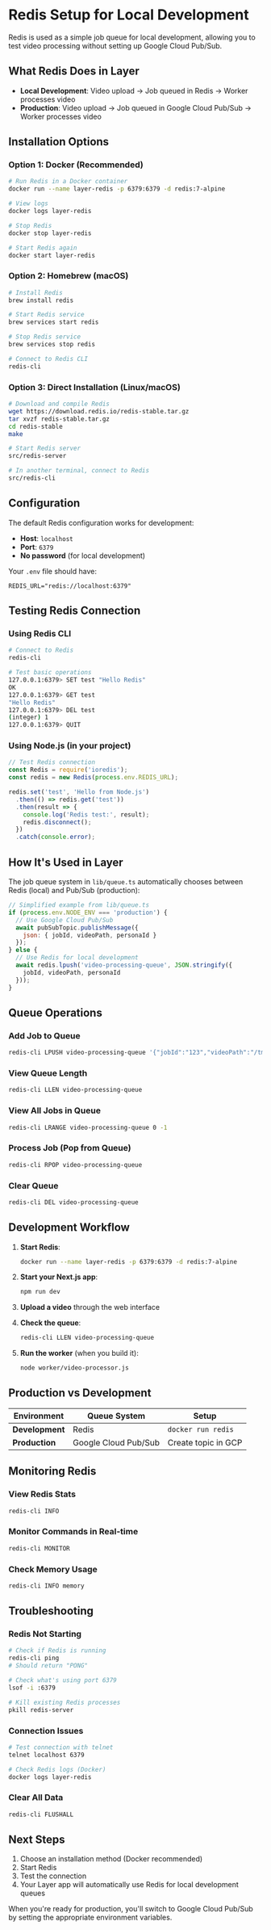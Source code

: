 # Redis Setup for Local Development

Redis is used as a simple job queue for local development, allowing you to test video processing without setting up Google Cloud Pub/Sub.

## What Redis Does in Layer

- **Local Development**: Video upload → Job queued in Redis → Worker processes video
- **Production**: Video upload → Job queued in Google Cloud Pub/Sub → Worker processes video

## Installation Options

### Option 1: Docker (Recommended)

```bash
# Run Redis in a Docker container
docker run --name layer-redis -p 6379:6379 -d redis:7-alpine

# View logs
docker logs layer-redis

# Stop Redis
docker stop layer-redis

# Start Redis again
docker start layer-redis
```

### Option 2: Homebrew (macOS)

```bash
# Install Redis
brew install redis

# Start Redis service
brew services start redis

# Stop Redis service
brew services stop redis

# Connect to Redis CLI
redis-cli
```

### Option 3: Direct Installation (Linux/macOS)

```bash
# Download and compile Redis
wget https://download.redis.io/redis-stable.tar.gz
tar xvzf redis-stable.tar.gz
cd redis-stable
make

# Start Redis server
src/redis-server

# In another terminal, connect to Redis
src/redis-cli
```

## Configuration

The default Redis configuration works for development:
- **Host**: `localhost`
- **Port**: `6379`
- **No password** (for local development)

Your `.env` file should have:
```env
REDIS_URL="redis://localhost:6379"
```

## Testing Redis Connection

### Using Redis CLI
```bash
# Connect to Redis
redis-cli

# Test basic operations
127.0.0.1:6379> SET test "Hello Redis"
OK
127.0.0.1:6379> GET test
"Hello Redis"
127.0.0.1:6379> DEL test
(integer) 1
127.0.0.1:6379> QUIT
```

### Using Node.js (in your project)
```javascript
// Test Redis connection
const Redis = require('ioredis');
const redis = new Redis(process.env.REDIS_URL);

redis.set('test', 'Hello from Node.js')
  .then(() => redis.get('test'))
  .then(result => {
    console.log('Redis test:', result);
    redis.disconnect();
  })
  .catch(console.error);
```

## How It's Used in Layer

The job queue system in `lib/queue.ts` automatically chooses between Redis (local) and Pub/Sub (production):

```javascript
// Simplified example from lib/queue.ts
if (process.env.NODE_ENV === 'production') {
  // Use Google Cloud Pub/Sub
  await pubSubTopic.publishMessage({
    json: { jobId, videoPath, personaId }
  });
} else {
  // Use Redis for local development
  await redis.lpush('video-processing-queue', JSON.stringify({
    jobId, videoPath, personaId
  }));
}
```

## Queue Operations

### Add Job to Queue
```bash
redis-cli LPUSH video-processing-queue '{"jobId":"123","videoPath":"/tmp/video.mp4","personaId":"456"}'
```

### View Queue Length
```bash
redis-cli LLEN video-processing-queue
```

### View All Jobs in Queue
```bash
redis-cli LRANGE video-processing-queue 0 -1
```

### Process Job (Pop from Queue)
```bash
redis-cli RPOP video-processing-queue
```

### Clear Queue
```bash
redis-cli DEL video-processing-queue
```

## Development Workflow

1. **Start Redis**:
   ```bash
   docker run --name layer-redis -p 6379:6379 -d redis:7-alpine
   ```

2. **Start your Next.js app**:
   ```bash
   npm run dev
   ```

3. **Upload a video** through the web interface

4. **Check the queue**:
   ```bash
   redis-cli LLEN video-processing-queue
   ```

5. **Run the worker** (when you build it):
   ```bash
   node worker/video-processor.js
   ```

## Production vs Development

| Environment | Queue System | Setup |
|-------------|--------------|-------|
| **Development** | Redis | `docker run redis` |
| **Production** | Google Cloud Pub/Sub | Create topic in GCP |

## Monitoring Redis

### View Redis Stats
```bash
redis-cli INFO
```

### Monitor Commands in Real-time
```bash
redis-cli MONITOR
```

### Check Memory Usage
```bash
redis-cli INFO memory
```

## Troubleshooting

### Redis Not Starting
```bash
# Check if Redis is running
redis-cli ping
# Should return "PONG"

# Check what's using port 6379
lsof -i :6379

# Kill existing Redis processes
pkill redis-server
```

### Connection Issues
```bash
# Test connection with telnet
telnet localhost 6379

# Check Redis logs (Docker)
docker logs layer-redis
```

### Clear All Data
```bash
redis-cli FLUSHALL
```

## Next Steps

1. Choose an installation method (Docker recommended)
2. Start Redis
3. Test the connection
4. Your Layer app will automatically use Redis for local development queues

When you're ready for production, you'll switch to Google Cloud Pub/Sub by setting the appropriate environment variables. 